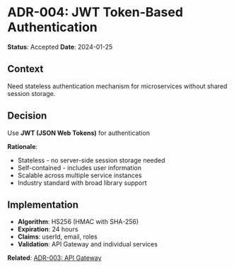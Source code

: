 # ADR-004: JWT Token-Based Authentication

**Status**: Accepted
**Date**: 2024-01-25

## Context

Need stateless authentication mechanism for microservices without shared session storage.

## Decision

Use **JWT (JSON Web Tokens)** for authentication

**Rationale**:
- Stateless - no server-side session storage needed
- Self-contained - includes user information
- Scalable across multiple service instances
- Industry standard with broad library support

## Implementation

- **Algorithm**: HS256 (HMAC with SHA-256)
- **Expiration**: 24 hours
- **Claims**: userId, email, roles
- **Validation**: API Gateway and individual services

**Related**: [ADR-003: API Gateway](003-api-gateway-pattern.md)
